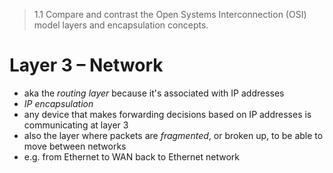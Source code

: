 > 1.1 Compare and contrast the Open Systems Interconnection (OSI) model layers and encapsulation concepts.

# Layer 3 – Network

- aka the *routing layer* because it's associated with IP addresses
- *IP encapsulation* 
- any device that makes forwarding decisions based on IP addresses is communicating at layer 3 
- also the layer where packets are *fragmented*, or broken up, to be able to move between networks
- e.g. from Ethernet to WAN back to Ethernet network